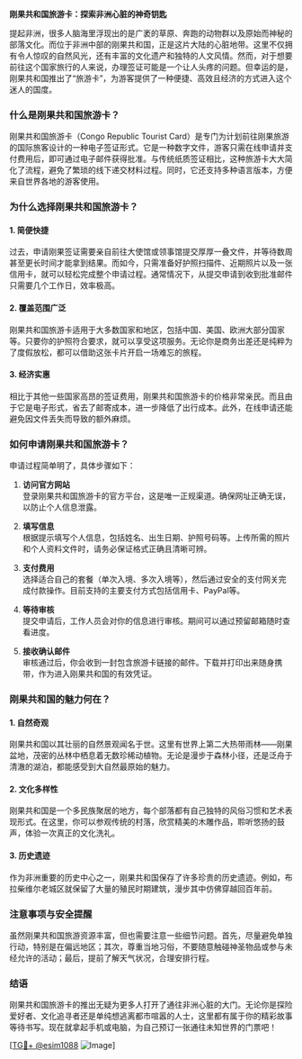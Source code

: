 **刚果共和国旅游卡：探索非洲心脏的神奇钥匙**

提起非洲，很多人脑海里浮现出的是广袤的草原、奔跑的动物群以及原始而神秘的部落文化。而位于非洲中部的刚果共和国，正是这片大陆的心脏地带。这里不仅拥有令人惊叹的自然风光，还有丰富的文化遗产和独特的人文风情。然而，对于想要前往这个国家旅行的人来说，办理签证可能是一个让人头疼的问题。但幸运的是，刚果共和国推出了“旅游卡”，为游客提供了一种便捷、高效且经济的方式进入这个迷人的国度。

### **什么是刚果共和国旅游卡？**

刚果共和国旅游卡（Congo Republic Tourist Card）是专门为计划前往刚果旅游的国际旅客设计的一种电子签证形式。它是一种数字文件，游客只需在线申请并支付费用后，即可通过电子邮件获得批准。与传统纸质签证相比，这种旅游卡大大简化了流程，避免了繁琐的线下递交材料过程。同时，它还支持多种语言版本，方便来自世界各地的游客使用。

### **为什么选择刚果共和国旅游卡？**

#### **1. 简便快捷**
过去，申请刚果签证需要亲自前往大使馆或领事馆提交厚厚一叠文件，并等待数周甚至更长时间才能拿到结果。而如今，只需准备好护照扫描件、近期照片以及一张信用卡，就可以轻松完成整个申请过程。通常情况下，从提交申请到收到批准邮件只需要几个工作日，效率极高。

#### **2. 覆盖范围广泛**
刚果共和国旅游卡适用于大多数国家和地区，包括中国、美国、欧洲大部分国家等。只要你的护照符合要求，就可以享受这项服务。无论你是商务出差还是纯粹为了度假放松，都可以借助这张卡片开启一场难忘的旅程。

#### **3. 经济实惠**
相比于其他一些国家高昂的签证费用，刚果共和国旅游卡的价格非常亲民。而且由于它是电子形式，省去了邮寄成本，进一步降低了出行成本。此外，在线申请还能避免因文件丢失而导致的额外麻烦。

### **如何申请刚果共和国旅游卡？**

申请过程简单明了，具体步骤如下：

1. **访问官方网站**  
   登录刚果共和国旅游卡的官方平台，这是唯一正规渠道。确保网址正确无误，以防止个人信息泄露。

2. **填写信息**  
   根据提示填写个人信息，包括姓名、出生日期、护照号码等。上传所需的照片和个人资料文件时，请务必保证格式正确且清晰可辨。

3. **支付费用**  
   选择适合自己的套餐（单次入境、多次入境等），然后通过安全的支付网关完成付款操作。目前支持的主要支付方式包括信用卡、PayPal等。

4. **等待审核**  
   提交申请后，工作人员会对你的信息进行审核。期间可以通过预留邮箱随时查看进度。

5. **接收确认邮件**  
   审核通过后，你会收到一封包含旅游卡链接的邮件。下载并打印出来随身携带，作为进入刚果共和国的有效凭证。

### **刚果共和国的魅力何在？**

#### **1. 自然奇观**
刚果共和国以其壮丽的自然景观闻名于世。这里有世界上第二大热带雨林——刚果盆地，茂密的丛林中栖息着无数珍稀动植物。无论是漫步于森林小径，还是泛舟于清澈的湖泊，都能感受到大自然最原始的魅力。

#### **2. 文化多样性**
刚果共和国是一个多民族聚居的地方，每个部落都有自己独特的风俗习惯和艺术表现形式。在这里，你可以参观传统的村落，欣赏精美的木雕作品，聆听悠扬的鼓声，体验一次真正的文化洗礼。

#### **3. 历史遗迹**
作为非洲重要的历史中心之一，刚果共和国保存了许多珍贵的历史遗迹。例如，布拉柴维尔老城区就保留了大量的殖民时期建筑，漫步其中仿佛穿越回百年前。

### **注意事项与安全提醒**

虽然刚果共和国旅游资源丰富，但也需要注意一些细节问题。首先，尽量避免单独行动，特别是在偏远地区；其次，尊重当地习俗，不要随意触碰神圣物品或参与未经允许的活动；最后，提前了解天气状况，合理安排行程。

### **结语**

刚果共和国旅游卡的推出无疑为更多人打开了通往非洲心脏的大门。无论你是探险爱好者、文化追寻者还是单纯想逃离都市喧嚣的人士，这里都有属于你的精彩故事等待书写。现在就拿起手机或电脑，为自己预订一张通往未知世界的门票吧！

[[TG💪+ @esim1088](https://t.me/s/esim1088) ![Image](https://i.postimg.cc/4NQfJmqS/Snipaste-2025-05-13-00-14-12.png)]